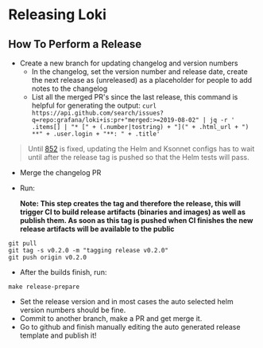# Releasing Loki

## How To Perform a Release

* Create a new branch for updating changelog and version numbers
    * In the changelog, set the version number and release date, create the next release as (unreleased) as a placeholder for people to add notes to the changelog
    * List all the merged PR's since the last release, this command is helpful for generating the output: `curl https://api.github.com/search/issues?q=repo:grafana/loki+is:pr+"merged:>=2019-08-02" | jq -r ' .items[] | "* [" + (.number|tostring) + "](" + .html_url + ") **" + .user.login + "**: " + .title'`

> Until [852](https://github.com/grafana/loki/issues/852) is fixed, updating the Helm and Ksonnet configs has to wait until after the release tag is pushed so that the Helm tests will pass.

* Merge the changelog PR
* Run:

    **Note: This step creates the tag and therefore the release, this will trigger CI to build release artifacts (binaries and images) as well as publish them.  As soon as this tag is pushed when CI finishes the new release artifacts will be available to the public**

```https://github.com/grafana/loki/releases
git pull
git tag -s v0.2.0 -m "tagging release v0.2.0"
git push origin v0.2.0
```

* After the builds finish, run:

```
make release-prepare
```

* Set the release version and in most cases the auto selected helm version numbers should be fine.
* Commit to another branch, make a PR and get merge it.
* Go to github and finish manually editing the auto generated release template and publish it!



